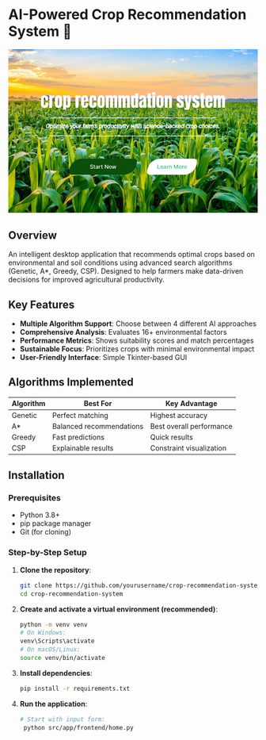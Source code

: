 # AI-Powered Crop Recommendation System 🌱

![App Screenshot](src/app/frontend/assets/screenshots/app_demo.png)

## Overview
An intelligent desktop application that recommends optimal crops based on environmental and soil conditions using advanced search algorithms (Genetic, A*, Greedy, CSP). Designed to help farmers make data-driven decisions for improved agricultural productivity.

## Key Features
- **Multiple Algorithm Support**: Choose between 4 different AI approaches
- **Comprehensive Analysis**: Evaluates 16+ environmental factors
- **Performance Metrics**: Shows suitability scores and match percentages
- **Sustainable Focus**: Prioritizes crops with minimal environmental impact
- **User-Friendly Interface**: Simple Tkinter-based GUI

## Algorithms Implemented
| Algorithm | Best For | Key Advantage |
|-----------|----------|---------------|
| Genetic | Perfect matching | Highest accuracy |
| A* | Balanced recommendations | Best overall performance |
| Greedy | Fast predictions | Quick results |
| CSP | Explainable results | Constraint visualization |

## Installation

### Prerequisites
- Python 3.8+
- pip package manager
- Git (for cloning)

### Step-by-Step Setup

1. **Clone the repository**:
   ```bash
   git clone https://github.com/yourusername/crop-recommendation-system.git
   cd crop-recommendation-system
2. **Create and activate a virtual environment (recommended)**:
   ```bash
   python -m venv venv
   # On Windows:
   venv\Scripts\activate
   # On macOS/Linux:
   source venv/bin/activate
3. **Install dependencies**:
   ```bash
   pip install -r requirements.txt
4. **Run the application**:
   ```bash
   # Start with input form:
    python src/app/frontend/home.py
